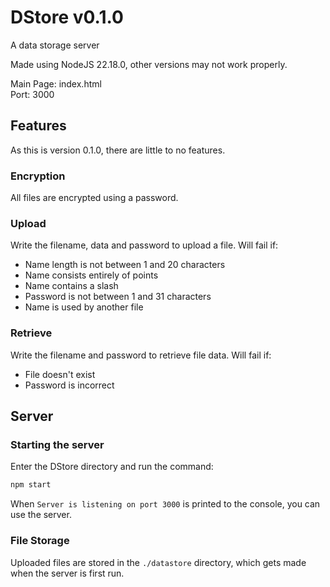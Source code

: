 # DStore v0.1.0
A data storage server

Made using NodeJS 22.18.0, other versions may not work properly.

Main Page: index.html\
Port: 3000

## Features
As this is version 0.1.0, there are little to no features.
### Encryption
All files are encrypted using a password.
### Upload
Write the filename, data and password to upload a file.
Will fail if:
- Name length is not between 1 and 20 characters
- Name consists entirely of points
- Name contains a slash
- Password is not between 1 and 31 characters
- Name is used by another file
### Retrieve
Write the filename and password to retrieve file data.
Will fail if:
- File doesn't exist
- Password is incorrect

## Server
### Starting the server
Enter the DStore directory and run the command:
```bash
npm start
```
When `Server is listening on port 3000` is printed to the console, you can use the server.
### File Storage
Uploaded files are stored in the `./datastore` directory, which gets made when the server is first run.